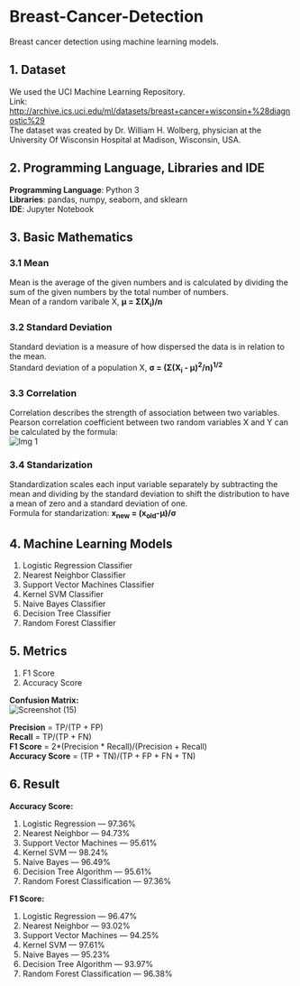 # Breast-Cancer-Detection
Breast cancer detection using machine learning models.


## 1. Dataset
We used the UCI Machine Learning Repository. <br>
Link: http://archive.ics.uci.edu/ml/datasets/breast+cancer+wisconsin+%28diagnostic%29 <br>
The dataset was created by Dr. William H. Wolberg, physician at the University Of Wisconsin Hospital at Madison, Wisconsin, USA. <br>

## 2. Programming Language, Libraries and IDE
**Programming Language**: Python 3 <br>
**Libraries**: pandas, numpy, seaborn, and sklearn <br>
**IDE**: Jupyter Notebook <br>

## 3. Basic Mathematics
### 3.1 Mean
Mean is the average of the given numbers and is calculated by dividing the sum of the given numbers by the total number of numbers. <br>
Mean of a random varibale X, **μ = Σ(X<sub>i</sub>)/n** <br>
### 3.2 Standard Deviation
Standard deviation is a measure of how dispersed the data is in relation to the mean. <br>
Standard deviation of a population X, **σ = (Σ(X<sub>i</sub> - μ)<sup>2</sup>/n)<sup>1/2</sup>**
### 3.3 Correlation
Correlation describes the strength of association between two variables. <br>
Pearson correlation coefficient between two random variables X and Y can be calculated by the formula: <br>
![Img 1](https://wikimedia.org/api/rest_v1/media/math/render/svg/9d8faa0a3dd65575e246c185a14ece2096c2186d)
### 3.4 Standarization
Standardization scales each input variable separately by subtracting the mean and dividing by the standard deviation to shift the distribution to have a mean of zero and a standard deviation of one. <br>
Formula for standarization: **x<sub>new</sub> = (x<sub>old</sub>-μ)/σ**

## 4. Machine Learning Models
1. Logistic Regression Classifier
2. Nearest Neighbor Classifier
3. Support Vector Machines Classifier
4. Kernel SVM Classifier
5. Naive Bayes Classifier
6. Decision Tree Classifier
7. Random Forest Classifier

## 5. Metrics
1. F1 Score
2. Accuracy Score <br>

**Confusion Matrix:** <br>
![Screenshot (15)](https://user-images.githubusercontent.com/58243776/217443727-e40343a8-59b6-4155-a1c2-7cc6c1f4e3b1.png)



**Precision** = TP/(TP + FP) <br>
**Recall** = TP/(TP + FN) <br>
**F1 Score** = 2*(Precision * Recall)/(Precision + Recall) <br>
**Accuracy Score** = (TP + TN)/(TP + FP + FN + TN)

## 6. Result
**Accuracy Score:**
1. Logistic Regression — 97.36% <br>
2. Nearest Neighbor — 94.73% <br>
3. Support Vector Machines — 95.61% <br>
4. Kernel SVM — 98.24% <br>
5. Naive Bayes — 96.49% <br>
6. Decision Tree Algorithm — 95.61% <br>
7. Random Forest Classification — 97.36% <br>

**F1 Score:**
1. Logistic Regression — 96.47% <br>
2. Nearest Neighbor — 93.02% <br>
3. Support Vector Machines — 94.25% <br>
4. Kernel SVM — 97.61% <br>
5. Naive Bayes — 95.23% <br>
6. Decision Tree Algorithm — 93.97% <br> 
7. Random Forest Classification — 96.38% <br>
